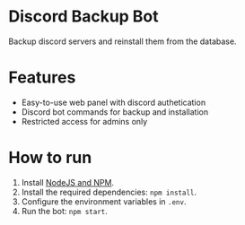 Discord Backup Bot
=============

Backup discord servers and reinstall them from the database.

# Features
 - Easy-to-use web panel with discord authetication
 - Discord bot commands for backup and installation
 - Restricted access for admins only
 
 
# How to run

1. Install [NodeJS and NPM](https://nodejs.org/en/download/).
2. Install the required dependencies: `npm install`.
3. Configure the environment variables in `.env`.
4. Run the bot: `npm start`.

